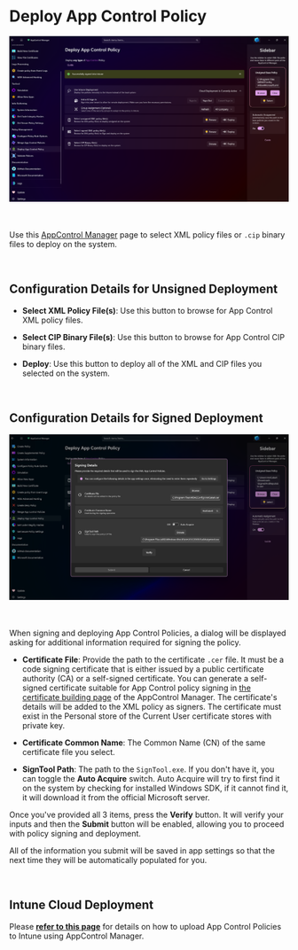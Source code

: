 # Deploy App Control Policy

<div align="center">

<img src="https://raw.githubusercontent.com/HotCakeX/.github/refs/heads/main/Pictures/PNG%20and%20JPG/AppControl%20Manager%20page%20screenshots/Deploy%20App%20Control%20Policies.png" alt="AppControl Manager Application's Deploy App Control Policy Page">

</div>

<br>

<br>

Use this [AppControl Manager](https://github.com/HotCakeX/Harden-Windows-Security/wiki/AppControl-Manager) page to select XML policy files or `.cip` binary files to deploy on the system.

<br>

## Configuration Details for Unsigned Deployment

* **Select XML Policy File(s)**: Use this button to browse for App Control XML policy files.

* **Select CIP Binary File(s)**: Use this button to browse for App Control CIP binary files.

* **Deploy**: Use this button to deploy all of the XML and CIP files you selected on the system.

<br>

## Configuration Details for Signed Deployment

<div align="center">

<img src="https://raw.githubusercontent.com/HotCakeX/.github/refs/heads/main/Pictures/PNG%20and%20JPG/AppControl%20Manager%20page%20screenshots/Deploy%20Signed%20App%20Control%20Policies%20Dialog.png" alt="AppControl Manager Application's Content Dialog for Policy Signing details">

</div>

<br>

<br>

When signing and deploying App Control Policies, a dialog will be displayed asking for additional information required for signing the policy.

* **Certificate File**: Provide the path to the certificate `.cer` file. It must be a code signing certificate that is either issued by a public certificate authority (CA) or a self-signed certificate. You can generate a self-signed certificate suitable for App Control policy signing in [the certificate building page](https://github.com/HotCakeX/Harden-Windows-Security/wiki/Build-New-Certificate) of the AppControl Manager. The certificate's details will be added to the XML policy as signers. The certificate must exist in the Personal store of the Current User certificate stores with private key.

* **Certificate Common Name**: The Common Name (CN) of the same certificate file you select.

* **SignTool Path**: The path to the `SignTool.exe`. If you don't have it, you can toggle the **Auto Acquire** switch. Auto Acquire will try to first find it on the system by checking for installed Windows SDK, if it cannot find it, it will download it from the official Microsoft server.

Once you've provided all 3 items, press the **Verify** button. It will verify your inputs and then the **Submit** button will be enabled, allowing you to proceed with policy signing and deployment.

All of the information you submit will be saved in app settings so that the next time they will be automatically populated for you.

<br>

## Intune Cloud Deployment

Please [**refer to this page**](https://github.com/HotCakeX/Harden-Windows-Security/wiki/How-To-Upload-App-Control-Policies-To-Intune-Using-AppControl-Manager) for details on how to upload App Control Policies to Intune using AppControl Manager.

<br>
